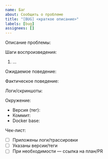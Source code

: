 ```yaml
---
name: Баг
about: Сообщить о проблеме
title: "[BUG] <краткое описание>"
labels: [bug]
assignees: []
---
```


Описание проблемы:

Шаги воспроизведения:
1. ...

Ожидаемое поведение:

Фактическое поведение:

Логи/скриншоты:

Окружение:
- Версия (тег):
- Коммит:
- Docker base:

Чек-лист:
- [ ] Приложены логи/трассировки
- [ ] Указаны версии/теги
- [ ] При необходимости — ссылка на план/PR

